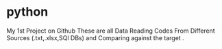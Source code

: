 # python
My 1st Project on Github
These are all Data Reading Codes From Different Sources (.txt,.xlsx,SQl DBs) and Comparing against the target .
